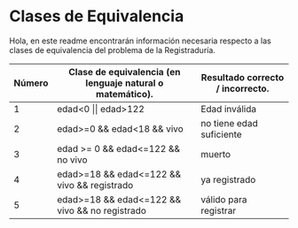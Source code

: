 ﻿# Clases de Equivalencia

Hola, en este readme encontrarán información necesaria respecto a las clases de equivalencia del problema de la Registraduría.

|  Número        |Clase de equivalencia (en lenguaje natural o matemático).|Resultado correcto / incorrecto.        |
|----------------|-----------------------------------|-----------------------------|
|1		 | edad<0 \|\| edad>122              |Edad inválida           	   |
|2               |edad>=0 && edad<18 && vivo         |no tiene edad suficiente     |
|3	         |edad >= 0 && edad<=122 && no vivo  |muerto					   |
|4	         |edad>=18 && edad<=122 && vivo && registrado|ya registrado        |
|5	         |edad>=18 && edad<=122 && vivo && no registrado|válido para registrar|
